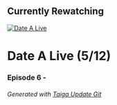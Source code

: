 ﻿
## Currently Rewatching

[![Date A Live](https://s4.anilist.co/file/anilistcdn/media/anime/cover/medium/bx15583-rTuRqDFTM1UZ.png)](https://anilist.co/anime/15583)

# Date A Live (5/12)

### Episode 6 - 

###### *Generated with [Taiga Update Git](https://github.com/nike4613/taiga-update-git)*